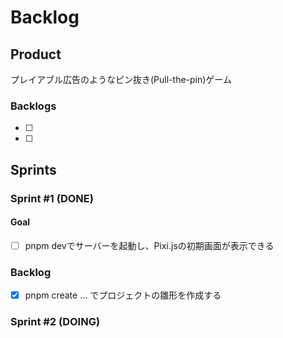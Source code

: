 # Backlog

## Product

プレイアブル広告のようなピン抜き(Pull-the-pin)ゲーム

### Backlogs

- [ ]
- [ ] 

## Sprints

### Sprint #1 (DONE)

#### Goal

- [ ] pnpm devでサーバーを起動し、Pixi.jsの初期画面が表示できる

### Backlog

- [x] pnpm create ... でプロジェクトの雛形を作成する

### Sprint #2 (DOING)
